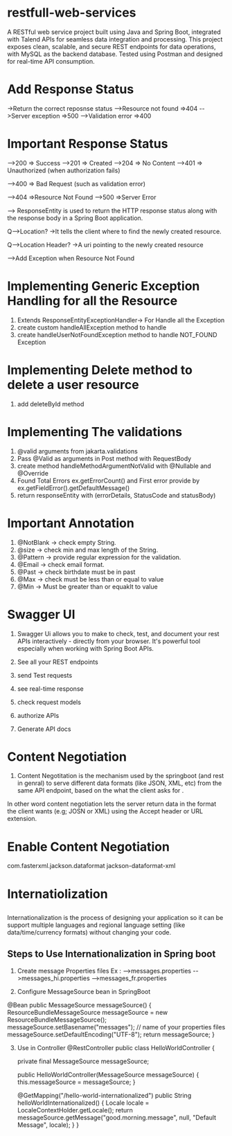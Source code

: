 # restfull-web-services
A RESTful web service project built using Java and Spring Boot, integrated with Talend APIs for seamless data integration and processing. This project exposes clean, scalable, and secure REST endpoints for data operations, with MySQL as the backend database. Tested using Postman and designed for real-time API consumption.


# Add Response Status 
->Return the correct reposnse status
-->Resource not found =>404
-->Server exception =>500
-->Validation error =>400

# Important Response Status 
-->200 => Success
-->201 => Created
-->204 => No Content
-->401 => Unauthorized (when authorization fails)

-->400 => Bad Request (such as validation error)

-->404 =>Resource Not Found
-->500 =>Server Error

--> ResponseEntity is used to return the HTTP response status along with the response body in a Spring Boot application.

Q-->Location?
->It tells the client where to find the newly created resource.

Q-->Location Header?
->A uri pointing to the newly created resource

-->Add Exception when Resource Not Found

# Implementing Generic Exception Handling for all the Resource
1) Extends ResponseEntityExceptionHandler-> For Handle all the Exception
2) create custom handleAllException method to handle
3) create handleUserNotFoundException method to handle NOT_FOUND Exception 

# Implementing Delete method to delete a user resource
1) add deleteById method

# Implementing The validations
1) @valid arguments  from jakarta.validations
2) Pass  @Valid as arguments in  Post method with RequestBody
3) create method handleMethodArgumentNotValid with @Nullable and @Override 
4)  Found Total Errors ex.getErrorCount() and First error provide by  ex.getFieldError().getDefaultMessage()
5) return responseEntity with (errorDetails, StatusCode and statusBody)

# Important Annotation
1) @NotBlank -> check empty String.
2) @size -> check min and max length of the String.
3) @Pattern  -> provide regular expression for the validation.
4) @Email -> check email format.
5) @Past ->  check birthdate must be in past
6) @Max -> check must be less than or equal to value
7) @Min  -> Must be greater than or equaklt to value
# Swagger UI
1) Swagger Ui allows you to make to check, test, and document your rest APIs interactively - directly from your browser. It's powerful tool especially when working with Spring Boot APIs.

2) See all your REST endpoints
3) send Test requests
4)  see real-time response 
5) check request models 
6) authorize APIs 
7) Generate API docs

# Content Negotiation
1) Content Negotitation is the mechanism used by the springboot (and rest in genral) to serve different data formats (like JSON, XML, etc) from the same API endpoint, based on the what the client asks for . 

In other word content negotiation lets the server return data in the format the client wants (e.g; JOSN or XML) using the Accept header or URL extension.

# Enable Content Negotiation
<dependency>
    <groupId>com.fasterxml.jackson.dataformat</groupId>
    <artifactId>jackson-dataformat-xml</artifactId>
</dependency>

# Internatiolization
## 
Internationalization is the process of designing  your application so it can be support multiple languages and regional language setting (like data/time/currency formats) without changing your code.

## Steps to Use Internationalization in Spring boot

1) Create message Properties files
Ex : 
-->messages.properties
-->messages_hi.properties
-->messages_fr.properties

2) Configure MessageSource bean in SpringBoot

@Bean
public MessageSource messageSource() {
    ResourceBundleMessageSource messageSource = new ResourceBundleMessageSource();
    messageSource.setBasename("messages"); // name of your properties files
    messageSource.setDefaultEncoding("UTF-8");
    return messageSource;
}

3) Use in Controller
@RestController
public class HelloWorldController {

    private final MessageSource messageSource;

    public HelloWorldController(MessageSource messageSource) {
        this.messageSource = messageSource;
    }

    @GetMapping("/hello-world-internationalized")
    public String helloWorldInternationalized() {
        Locale locale = LocaleContextHolder.getLocale();
        return messageSource.getMessage("good.morning.message", null, "Default Message", locale);
    }
}



